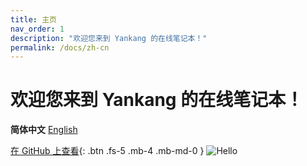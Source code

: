 ```yaml
---
title: 主页
nav_order: 1
description: "欢迎您来到 Yankang 的在线笔记本！"
permalink: /docs/zh-cn
---
```

# 欢迎您来到 Yankang 的在线笔记本！

**简体中文** [English](https://amazingkenneth.github.io)

[在 GitHub 上查看](https://github.com/Amazingkenneth/amazingkenneth.github.io){: .btn .fs-5 .mb-4 .mb-md-0 }
![Hello](https://amazingkenneth.github.io/images/hello.gif)

<script type="text/javascript" src="https://amazingkenneth.github.io/admin/work.js"></script>